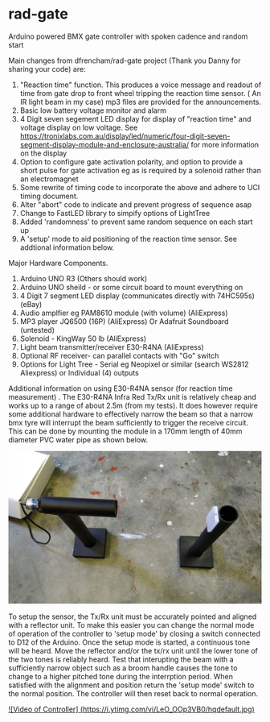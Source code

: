 # rad-gate
Arduino powered BMX gate controller with spoken cadence and random start

Main changes from dfrencham/rad-gate project (Thank you Danny for sharing your code) are:

1. "Reaction time" function. This produces a voice message and readout of time from 
gate drop to front wheel tripping the reaction time sensor. ( An IR light beam in my case)
 mp3 files are provided for the announcements.
2. Basic low battery voltage monitor and alarm
3. 4 Digit seven segement LED display for display of "reaction time" and voltage display on low voltage. See 
https://tronixlabs.com.au/display/led/numeric/four-digit-seven-segment-display-module-and-enclosure-australia/
for more information on the display
3. Option to configure gate activation polarity, and option to provide a short pulse for gate activation eg as is required
by a solenoid rather than an electromagnet
4. Some rewrite of timing code to incorporate the above and adhere to UCI timing document.
5. Alter "abort" code to indicate and prevent progress of sequence asap
6. Change to FastLED library to simpify options of LightTree
7. Added 'randomness' to prevent same random sequence on each start up
8. A 'setup' mode to aid positioning of the reaction time sensor. See addtional information below.

Major Hardware Components.

1. Arduino UNO R3 (Others should work)
2. Arduino UNO sheild - or some circuit board to mount everything on
3. 4 Digit 7 segment LED display (communicates directly with 74HC595s) (eBay)
4. Audio amplfier eg PAM8610 module (with volume)  (AliExpress)
5. MP3 player JQ6500 (16P)  (AliExpress)
  Or Adafruit Soundboard  (untested)
6. Solenoid - KingWay 50 lb (AliExpress)
7. Light beam transmitter/receiver E30-R4NA (AliExpress)
8. Optional RF receiver- can parallel contacts with "Go" switch
9. Options for Light Tree - Serial eg Neopixel or similar  (search WS2812 Aliexpress) or Individual (4) outputs


Additional information on using E30-R4NA sensor (for reaction time measurement) .
The E30-R4NA Infra Red Tx/Rx unit is relatively cheap and works up to a range of about 2.5m (from my tests). It does however require some additional hardware to effectively narrow the beam so that a narrow bmx tyre will interrupt the beam sufficiently to trigger the receive circuit. This can be done by mounting the module in a 170mm length of 40mm diameter PVC water pipe as shown below.

![IR Sensor stands](doc/IR_sensor_stands.jpg)

To setup the sensor,  the Tx/Rx unit must be accurately pointed and aligned with a reflector unit. To make this easier you can change the normal mode of operation of the controller to 'setup mode' by closing a switch connected to D12 of the Arduino. Once the setup mode is started, a continuous tone will be heard. Move the reflector and/or the tx/rx unit until the lower tone of the two tones is reliably heard. Test that interupting the beam with a sufficiently narrow object such as a broom handle causes the tone to change to a higher pitched tone during the interrption period. When satisfied with the alignment and position return the 'setup mode' switch to the normal position. The controller will then reset back to normal operation.

[![Video of Controller] (https://i.ytimg.com/vi/LeO_OOp3VB0/hqdefault.jpg)](https://www.youtube.com/watch?v=LeO_OOp3VB0 "Video of Controller")

